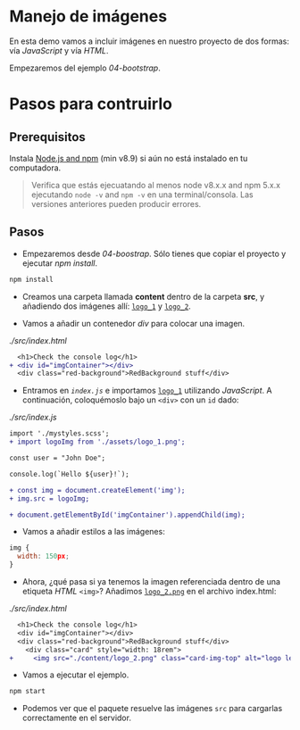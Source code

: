 # Manejo de imágenes

En esta demo vamos a incluir imágenes en nuestro proyecto de dos formas: vía _JavaScript_ y vía _HTML_.

Empezaremos del ejemplo _04-bootstrap_.

# Pasos para contruirlo

## Prerequisitos

Instala [Node.js and npm](https://nodejs.org/en/) (min v8.9) si aún no está instalado en tu computadora.

> Verifica que estás ejecuatando al menos node v8.x.x and npm 5.x.x ejecutando `node -v` and `npm -v` en una terminal/consola. Las versiones anteriores pueden producir errores.

## Pasos

- Empezaremos desde _04-boostrap_. Sólo tienes que copiar el proyecto y ejecutar _npm install_.

```bash
npm install
```

- Creamos una carpeta llamada **content** dentro de la carpeta **src**, y añadiendo dos imágenes allí: [`logo_1`](./src/content/logo_1.png) y [`logo_2`](./src/content/logo_2.png).

- Vamos a añadir un contenedor _div_ para colocar una imagen.

_./src/index.html_

```diff
  <h1>Check the console log</h1>
+ <div id="imgContainer"></div>
  <div class="red-background">RedBackground stuff</div>
```

- Entramos en _`index.js`_ e importamos [`logo_1`](./src/content/logo_1.png) utilizando _JavaScript_. A continuación, coloquémoslo bajo un `<div>` con un `id` dado:

_./src/index.js_

```diff
import './mystyles.scss';
+ import logoImg from './assets/logo_1.png';

const user = "John Doe";

console.log(`Hello ${user}!`);

+ const img = document.createElement('img');
+ img.src = logoImg;

+ document.getElementById('imgContainer').appendChild(img);
```

- Vamos a añadir estilos a las imágenes:

```javascript
img {
  width: 150px;
}
```

- Ahora, ¿qué pasa si ya tenemos la imagen referenciada dentro de una etiqueta _HTML_ `<img>`? Añadimos [`logo_2.png`](./src/content/logo_2.png) en el archivo index.html:

_./src/index.html_

```diff
  <h1>Check the console log</h1>
  <div id="imgContainer"></div>
  <div class="red-background">RedBackground stuff</div>
    <div class="card" style="width: 18rem">
+     <img src="./content/logo_2.png" class="card-img-top" alt="logo lemoncode" />
```

- Vamos a ejecutar el ejemplo.

```bash
npm start
```

- Podemos ver que el paquete resuelve las imágenes `src` para cargarlas correctamente en el servidor.
